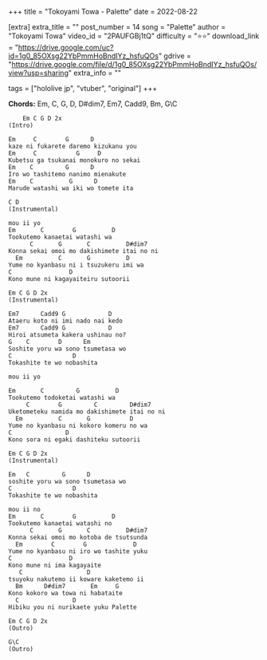 +++
title = "Tokoyami Towa - Palette"
date = 2022-08-22

[extra]
extra_title = ""
post_number = 14
song = "Palette"
author = "Tokoyami Towa"
video_id = "2PAUFGBj1tQ"
difficulty = "⭐⭐"
download_link = "https://drive.google.com/uc?id=1g0_85OXsg22YbPmmHoBndIYz_hsfuQOs"
gdrive = "https://drive.google.com/file/d/1g0_85OXsg22YbPmmHoBndIYz_hsfuQOs/view?usp=sharing"
extra_info = ""

tags = ["hololive jp", "vtuber", "original"]
+++

**Chords:** Em, C, G, D, D#dim7, Em7, Cadd9, Bm, G\C

```
    Em C G D 2x
(Intro)

Em     C        G      D            
kaze ni fukarete daremo kizukanu you
Em     C           G     D           
Kubetsu ga tsukanai monokuro no sekai
Em    C         G      D         
Iro wo tashitemo nanimo mienakute
Em    C          G      D          
Marude watashi wa iki wo tomete ita

C D
(Instrumental)

mou ii yo
Em       C        G          D
Tookutemo kanaetai watashi wa 
      C       G       C          D#dim7   
Konna sekai omoi mo dakishimete itai no ni
  Em          C       G          D    
Yume no kyanbasu ni i tsuzukeru imi wa
C                D                
Kono mune ni kagayaiteiru sutoorii

Em C G D 2x
(Instrumental)

Em7      Cadd9 G            D   
Ataeru koto ni imi nado nai kedo
Em7      Cadd9 G            D    
Hiroi atsumeta kakera ushinau no?
G    C        D      Em          
Soshite yoru wa sono tsumetasa wo
C                 D      
Tokashite te wo nobashita

mou ii yo

Em       C         G          D
Tookutemo todoketai watashi wa 
     C        G         C         D#dim7    
Uketometeku namida mo dakishimete itai no ni
  Em          C       G           D    
Yume no kyanbasu ni kokoro komeru no wa
C               D                    
Kono sora ni egaki dashiteku sutoorii

Em C G D 2x
(Instrumental)

Em   C         G      D          
soshite yoru wa sono tsumetasa wo
C                 D      
Tokashite te wo nobashita

mou ii no
Em       C        G          D
Tookutemo kanaetai watashi no 
      C       G       C          D#dim7
Konna sekai omoi mo kotoba de tsutsunda
  Em        C        G             D   
Yume no kyanbasu ni iro wo tashite yuku
C                D        
Kono mune ni ima kagayaite
   C                  D               
tsuyoku nakutemo ii koware kaketemo ii
  Bm      D#dim7       Em     G 
Kono kokoro wa towa ni habataite
  C               D                 
Hibiku you ni nurikaete yuku Palette

Em C G D 2x
(Outro)

G\C
(Outro)
```
